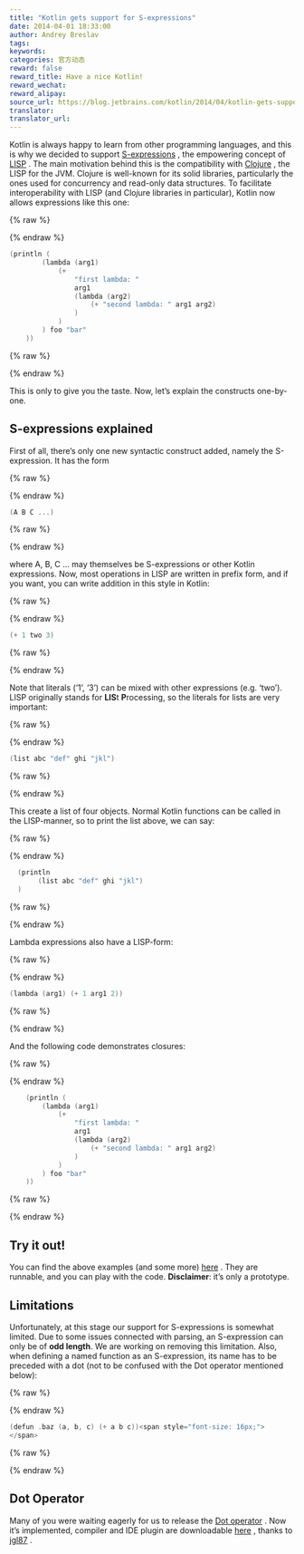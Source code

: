 ```yaml
---
title: "Kotlin gets support for S-expressions"
date: 2014-04-01 18:33:00
author: Andrey Breslav
tags:
keywords:
categories: 官方动态
reward: false
reward_title: Have a nice Kotlin!
reward_wechat:
reward_alipay:
source_url: https://blog.jetbrains.com/kotlin/2014/04/kotlin-gets-support-for-s-expressions/
translator:
translator_url:
---
```


Kotlin is always happy to learn from other programming languages, and this is why we decided to support [S-expressions](http://en.wikipedia.org/wiki/S-expression) , the empowering concept of  [LISP](http://en.wikipedia.org/wiki/Lisp_(programming_language)) .
The main motivation behind this is the compatibility with [Clojure](http://clojure.org/) , the LISP for the JVM. Clojure is well-known for its solid libraries, particularly the ones used for concurrency and read-only data structures.
To facilitate interoperability with LISP (and Clo<em>j</em>ure libraries in particular), Kotlin now allows expressions like this one:

{% raw %}
<p></p>
{% endraw %}

```kotlin
(println (
        (lambda (arg1)
            (+
                "first lambda: "
                arg1
                (lambda (arg2)
                    (+ "second lambda: " arg1 arg2)
                )
            )
        ) foo "bar"
    ))
```

{% raw %}
<p></p>
{% endraw %}

This is only to give you the taste. Now, let’s explain the constructs one-by-one.<span id="more-1505"></span>
## S-expressions explained

First of all, there’s only one new syntactic construct added, namely the S-expression. It has the form

{% raw %}
<p></p>
{% endraw %}

```kotlin
(A B C ...)
```

{% raw %}
<p></p>
{% endraw %}

where A, B, C … may themselves be S-expressions or other Kotlin expressions.
Now, most operations in LISP are written in prefix form, and if you want, you can write addition in this style in Kotlin:

{% raw %}
<p></p>
{% endraw %}

```kotlin
(+ 1 two 3)
```

{% raw %}
<p></p>
{% endraw %}

Note that literals (‘1’, ‘3’) can be mixed with other expressions (e.g. ‘two’).
LISP originally stands for **LIS**t **P**rocessing, so the literals for lists are very important:

{% raw %}
<p></p>
{% endraw %}

```kotlin
(list abc "def" ghi "jkl")
```

{% raw %}
<p></p>
{% endraw %}

This create a list of four objects.
Normal Kotlin functions can be called in the LISP-manner, so to print the list above, we can say:

{% raw %}
<p></p>
{% endraw %}

```kotlin
  (println
       (list abc "def" ghi "jkl")
  )
```

{% raw %}
<p></p>
{% endraw %}

Lambda expressions also have a LISP-form:

{% raw %}
<p></p>
{% endraw %}

```kotlin
(lambda (arg1) (+ 1 arg1 2))
```

{% raw %}
<p></p>
{% endraw %}

And the following code demonstrates closures:

{% raw %}
<p></p>
{% endraw %}

```kotlin
    (println (
        (lambda (arg1)
            (+
                "first lambda: "
                arg1
                (lambda (arg2)
                    (+ "second lambda: " arg1 arg2)
                )
            )
        ) foo "bar"
    ))
```

{% raw %}
<p></p>
{% endraw %}

## Try it out!

You can find the above examples (and some more) [here](http://kotlin-demo.jetbrains.com/?publicLink=104074971561017308771-1697121195) . They are runnable, and you can play with the code. **Disclaimer**: it’s only a prototype.
## Limitations

Unfortunately, at this stage our support for S-expressions is somewhat limited. Due to some issues connected with parsing, an S-expression can only be of **odd length**. We are working on removing this limitation.
Also, when defining a named function as an S-expression, its name has to be preceded with a dot (not to be confused with the Dot operator mentioned below):

{% raw %}
<p></p>
{% endraw %}

```kotlin
(defun .baz (a, b, c) (+ a b c))<span style="font-size: 16px;"> 
</span>
```

{% raw %}
<p></p>
{% endraw %}

## Dot Operator

Many of you were waiting eagerly for us to release the [Dot operator](http://blog.jetbrains.com/kotlin/2013/04/the-dot-operator/) . Now it’s implemented, compiler and IDE plugin are downloadable [here]( https://github.com/JetBrains/kotlin/releases/tag/dot-operator) , thanks to [jgl87](https://github.com/JetBrains/kotlin/pull/430) .

